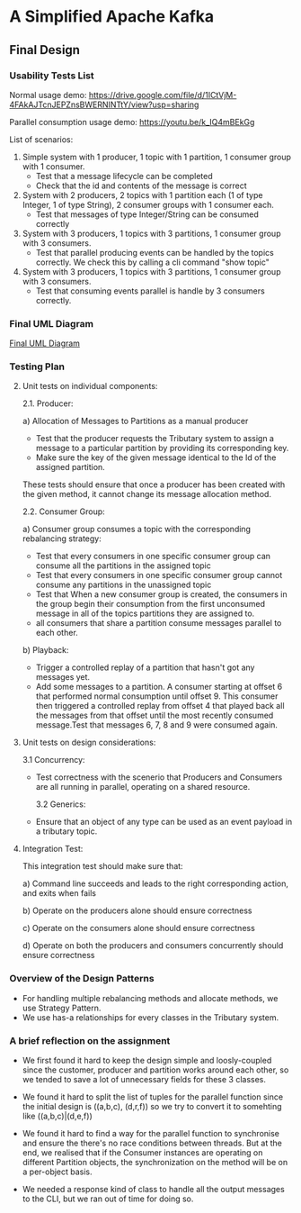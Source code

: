# A Simplified Apache Kafka

## Final Design

### Usability Tests List

Normal usage demo: https://drive.google.com/file/d/1ICtVjM-4FAkAJTcnJEPZnsBWERNINTtY/view?usp=sharing

Parallel consumption usage demo: https://youtu.be/k_IQ4mBEkGg

List of scenarios:

1. Simple system with 1 producer, 1 topic with 1 partition, 1 consumer group with 1 consumer.
   - Test that a message lifecycle can be completed
   - Check that the id and contents of the message is correct
2. System with 2 producers, 2 topics with 1 partition each (1 of type Integer, 1 of type String), 2 consumer groups with 1 consumer each.
   - Test that messages of type Integer/String can be consumed correctly
3. System with 3 producers, 1 topics with 3 partitions, 1 consumer group with 3 consumers.
   - Test that parallel producing events can be handled by the topics correctly. We check this by calling a cli command "show topic"
4. System with 3 producers, 1 topics with 3 partitions, 1 consumer group with 3 consumers.
   - Test that consuming events parallel is handle by 3 consumers correctly.

### Final UML Diagram

[Final UML Diagram](FinalUML.pdf)

### Testing Plan

2. Unit tests on individual components:

   2.1. Producer:

   a) Allocation of Messages to Partitions as a manual producer

   - Test that the producer requests the Tributary system to assign a message to a particular partition by providing its corresponding key.
   - Make sure the key of the given message identical to the Id of the assigned partition.

   These tests should ensure that once a producer has been created with the given method, it cannot change its message allocation method.

   2.2. Consumer Group:

   a) Consumer group consumes a topic with the corresponding rebalancing strategy:

   - Test that every consumers in one specific consumer group can consume all the partitions in the assigned topic
   - Test that every consumers in one specific consumer group cannot consume any partitions in the unassigned topic
   - Test that When a new consumer group is created, the consumers in the group begin their consumption from the first unconsumed message in all of the topics partitions they are assigned to.
   - all consumers that share a partition consume messages parallel to each other.

   b) Playback:

   - Trigger a controlled replay of a partition that hasn't got any messages yet.
   - Add some messages to a partition. A consumer starting at offset 6 that performed normal consumption until offset 9. This consumer then triggered a controlled replay from offset 4 that played back all the messages from that offset until the most recently consumed message.Test that messages 6, 7, 8 and 9 were consumed again.

3. Unit tests on design considerations:

   3.1 Concurrency:

   - Test correctness with the scenerio that Producers and Consumers are all running in parallel, operating on a shared resource.

     3.2 Generics:

   - Ensure that an object of any type can be used as an event payload in a tributary topic.

4. Integration Test:

   This integration test should make sure that:

   a) Command line succeeds and leads to the right corresponding action, and exits when fails

   b) Operate on the producers alone should ensure correctness

   c) Operate on the consumers alone should ensure correctness

   d) Operate on both the producers and consumers concurrently should ensure correctness

### Overview of the Design Patterns

- For handling multiple rebalancing methods and allocate methods, we use Strategy Pattern.
- We use has-a relationships for every classes in the Tributary system.

### A brief reflection on the assignment

- We first found it hard to keep the design simple and loosly-coupled since the customer, producer and partition works around each other, so we tended to save a lot of unnecessary fields for these 3 classes.

- We found it hard to split the list of tuples for the parallel function since the initial design is ((a,b,c), (d,r,f)) so we try to convert it to somehting like ((a,b,c)|(d,e,f))

- We found it hard to find a way for the parallel function to synchronise and ensure the there's no race conditions between threads. But at the end, we realised that if the Consumer instances are operating on different Partition objects, the synchronization on the method will be on a per-object basis.

- We needed a response kind of class to handle all the output messages to the CLI, but we ran out of time for doing so.
